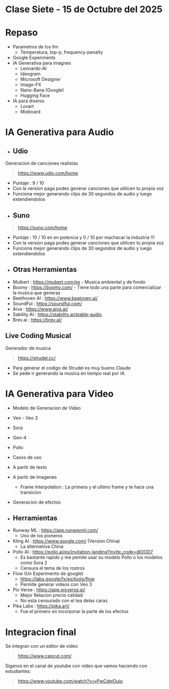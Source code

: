 # Clase Siete - 15 de Octubre del 2025

# Repaso

* Parametros de los llm
  * Temperatura, top-p, frequency-penalty
* Google Experiments 
* IA Generativa para imagnes
  * Leonardo-AI
  * Ideogram
  * Microsoft Designer
  * Image-FX
  * Nano-Bana (Google)
  * Hugging Face
* IA para disenio
  * Lovart
  * Mixboard

# IA Generativa para Audio

- ## Udio

 Generacion de canciones realistas
 >  https://www.udio.com/home

* Puntaje : 9 / 10
* Con la version paga podes generar canciones que utilicen tu propia voz
* Funciona mejor generando clips de 30 segundos de audio y luego extendiendolos

- ## Suno

> https://suno.com/home

* Puntaje : 10 / 10 en en potencia y  0 / 10 por machacar la industria !!!
* Con la version paga podes generar canciones que utilicen tu propia voz
* Funciona mejor generando clips de 30 segundos de audio y luego extendiendolos

- ## Otras Herramientas

* Mulbert : https://mubert.com/es - Musica ambiental y de fondo
* Boomy : https://boomy.com/ - Tiene todo una parte para comercializar la musica que generas
* Beethoven AI : https://www.beatoven.ai/
* SoundFul : https://soundful.com/
* Aiva : https://www.aiva.ai/
* Sability AI : https://stability.ai/stable-audio
* Brev.ai : https://brev.ai/

## Live Coding Musical

Generador de musica
> https://strudel.cc/

* Para generar el codigo de Strudel es muy bueno Claude
* Se pede ir generando la musica en tiempo real por IA

# IA Generativa para Video

* Modelo de Generacion de Video
 * Veo - Veo 3
 * Sora
 * Gen-4
 * Pollo

* Casos de uso
 * A partir de texto
 * A partir de Imagenes
    * Frame Interpolation : La primera y el ultimo frame y te hace una transicion
 * Generacion de efectos

- ## Herramientas

* Runway ML : https://app.runwayml.com/
   * Uno de los pioneros
* Kling AI : https://www.google.com/  (Version China)
   * La alternwtiva China
* Pollo AI : https://pollo.ai/es/invitation-landing?invite_code=dIOOD7
   * Es bastante rapido y me pemite usar su modelo Pollo o los modelos como Sora 2
   * Censura el tema de los rostros
* Flow (Un Experimento de google)
    * https://labs.google/fx/es/tools/flow
    * Permite generar videos con Veo 3
* Pix Verse : https://app.pixverse.ai/
    * Mejor Relacion precio calidad
    * No esta censurado con el tea delas caras
* Pika Labs : https://pika.art/
    * Fue el primero en incorporar la parte de los efectos


# Integracion final

Se integran con un editor de video
> https://www.capcut.com/

Siganos en el canal de youtube con video que vamos haciendo con estudiantes:
> https://www.youtube.com/watch?v=vPwCdejOuio
